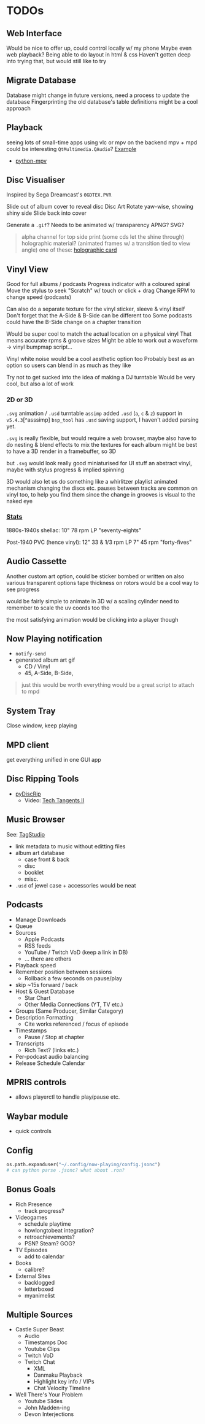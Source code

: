 # TODOs

## Web Interface
Would be nice to offer up, could control locally w/ my phone
Maybe even web playback?
Being able to do layout in html & css
Haven't gotten deep into trying that, but would still like to try

## Migrate Database
Database might change in future versions, need a process to update the database
Fingerprinting the old database's table definitions might be a cool approach


## Playback
seeing lots of small-time apps using vlc or mpv on the backend
mpv + mpd could be interesting
`QtMultimedia.QAudio`? [Example](https://doc.qt.io/qtforpython-6.5/examples/example_multimedia_audiooutput.html)

 * [python-mpv](https://github.com/jaseg/python-mpv)


## Disc Visualiser
Inspired by Sega Dreamcast's `0GDTEX.PVR`

Slide out of album cover to reveal disc
Disc Art
Rotate yaw-wise, showing shiny side
Slide back into cover

Generate a `.gif`?
Needs to be animated w/ transparency
APNG? SVG?

> alpha channel for top side print (some cds let the shine through)
> holographic material? (animated frames w/ a transition tied to view angle)
> one of these: [holographic card](https://www.youtube.com/watch?v=ifZBfhl_Zmk)


## Vinyl View
Good for full albums / podcasts
Progress indicator with a coloured spiral
Move the stylus to seek
"Scratch" w/ touch or click + drag
Change RPM to change speed (podcasts)

Can also do a separate texture for the vinyl sticker, sleeve & vinyl itself
Don't forget that the A-Side & B-Side can be different too
Some podcasts could have the B-Side change on a chapter transition

Would be super cool to match the actual location on a physical vinyl
That means accurate rpms & groove sizes
Might be able to work out a waveform -> vinyl bumpmap script...

Vinyl white noise would be a cool aesthetic option too
Probably best as an option so users can blend in as much as they like

Try not to get sucked into the idea of making a DJ turntable
Would be very cool, but also a lot of work

### 2D or 3D
`.svg` animation / `.usd` turntable
`assimp` added `.usd` (`a`, `c` & `z`) support in `v5.4.3`[^asssimp]
`bsp_tool` has `.usd` saving support, I haven't added parsing yet.

`.svg` is really flexible, but would require a web browser, maybe
also have to do nesting & blend effects to mix the textures for each album
might be best to have a 3D render in a framebuffer, so 3D

but `.svg` would look really good miniaturised for UI stuff
an abstract vinyl, maybe with stylus progress & implied spinning

3D would also let us do something like a whirlitzer playlist
animated mechanism changing the discs etc.
pauses between tracks are common on vinyl too, to help you find them
since the change in grooves is visual to the naked eye

### [Stats](https://en.wikipedia.org/wiki/Phonograph_record)
1880s-1940s shellac:
10" 78 rpm LP "seventy-eights"

Post-1940 PVC (hence vinyl):
12" 33 & 1/3 rpm LP
7" 45 rpm "forty-fives"


## Audio Cassette
Another custom art option, could be sticker bombed or written on
also various transparent options
tape thickness on rotors would be a cool way to see progress

would be fairly simple to animate in 3D w/ a scaling cylinder
need to remember to scale the uv coords too tho

the most satisfying animation would be clicking into a player though


## Now Playing notification
 * `notify-send`
 * generated album art gif
   - CD / Vinyl
   - 45, A-Side, B-Side, 

> just this would be worth everything
> would be a great script to attach to mpd


## System Tray
Close window, keep playing


## MPD client
get everything unified in one GUI app


## Disc Ripping Tools
 * [pyDiscRip](https://github.com/AkBKukU/pyDiscRip)
   - Video: [Tech Tangents II](https://www.youtube.com/watch?v=k2EAW-EAZek)


## Music Browser
See: [TagStudio](https://github.com/TagStudioDev/TagStudio)

 * link metadata to music without editting files
 * album art database
   - case front & back
   - disc
   - booklet
   - misc.
 * `.usd` of jewel case + accessories would be neat


## Podcasts
 * Manage Downloads
 * Queue
 * Sources
   - Apple Podcasts
   - RSS feeds
   - YouTube / Twitch VoD (keep a link in DB)
   - ... there are others
 * Playback speed
 * Remember position between sessions
   - Rollback a few seconds on pause/play
 * skip ~15s forward / back
 * Host & Guest Database
   - Star Chart
   - Other Media Connections (YT, TV etc.)
 * Groups (Same Producer, Similar Category)
 * Description Formatting
   - Cite works referenced / focus of episode
 * Timestamps
   - Pause / Stop at chapter
 * Transcripts
   - Rich Text? (links etc.)
 * Per-podcast audio balancing
 * Release Schedule Calendar


## MPRIS controls
 * allows playerctl to handle play/pause etc.


## Waybar module
 * quick controls


## Config
```python
os.path.expanduser("~/.config/now-playing/config.jsonc")
# can python parse .jsonc? what about .ron?
```


## Bonus Goals
 * Rich Presence
   - track progress?
 * Videogames
   - schedule playtime
   - howlongtobeat integration?
   - retroachievements?
   - PSN? Steam? GOG?
 * TV Episodes
   - add to calendar
 * Books
   - calibre?
 * External Sites
   - backlogged
   - letterboxed
   - myanimelist


## Multiple Sources
 * Castle Super Beast
   - Audio
   - Timestamps Doc
   - Youtube Clips
   - Twitch VoD
   - Twitch Chat
     * XML
     * Danmaku Playback
     * Highlight key info / VIPs
     * Chat Velocity Timeline
 * Well There's Your Problem
   - Youtube Slides
   - John Madden-ing
   - Devon Interjections


[^assimp]: assimp on GitHub: [Integrate "tinyusdz" project](https://github.com/assimp/assimp/pull/5628)
